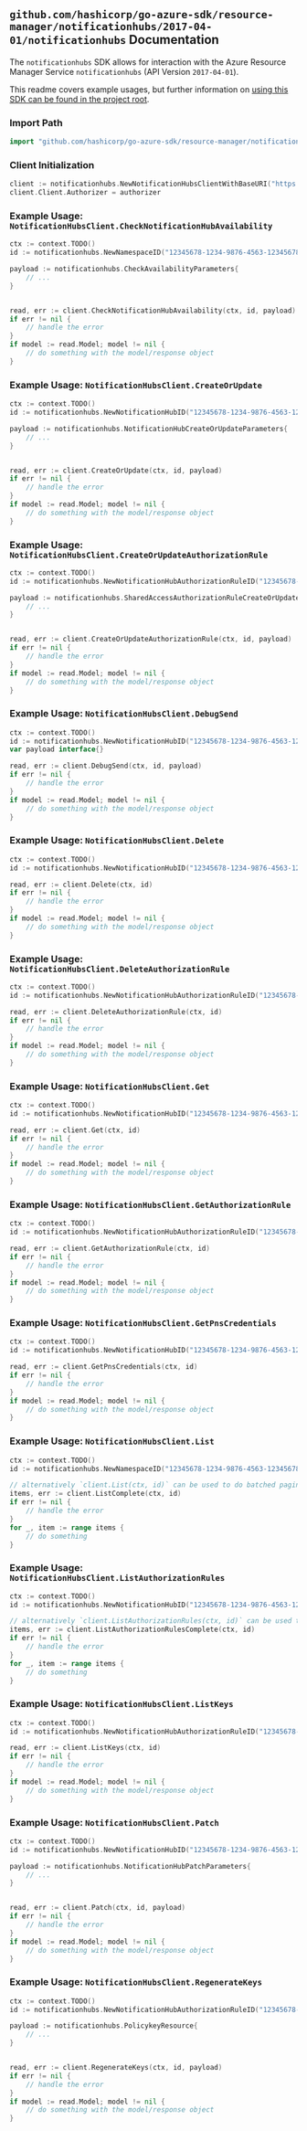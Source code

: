 
## `github.com/hashicorp/go-azure-sdk/resource-manager/notificationhubs/2017-04-01/notificationhubs` Documentation

The `notificationhubs` SDK allows for interaction with the Azure Resource Manager Service `notificationhubs` (API Version `2017-04-01`).

This readme covers example usages, but further information on [using this SDK can be found in the project root](https://github.com/hashicorp/go-azure-sdk/tree/main/docs).

### Import Path

```go
import "github.com/hashicorp/go-azure-sdk/resource-manager/notificationhubs/2017-04-01/notificationhubs"
```


### Client Initialization

```go
client := notificationhubs.NewNotificationHubsClientWithBaseURI("https://management.azure.com")
client.Client.Authorizer = authorizer
```


### Example Usage: `NotificationHubsClient.CheckNotificationHubAvailability`

```go
ctx := context.TODO()
id := notificationhubs.NewNamespaceID("12345678-1234-9876-4563-123456789012", "example-resource-group", "namespaceValue")

payload := notificationhubs.CheckAvailabilityParameters{
	// ...
}


read, err := client.CheckNotificationHubAvailability(ctx, id, payload)
if err != nil {
	// handle the error
}
if model := read.Model; model != nil {
	// do something with the model/response object
}
```


### Example Usage: `NotificationHubsClient.CreateOrUpdate`

```go
ctx := context.TODO()
id := notificationhubs.NewNotificationHubID("12345678-1234-9876-4563-123456789012", "example-resource-group", "namespaceValue", "notificationHubValue")

payload := notificationhubs.NotificationHubCreateOrUpdateParameters{
	// ...
}


read, err := client.CreateOrUpdate(ctx, id, payload)
if err != nil {
	// handle the error
}
if model := read.Model; model != nil {
	// do something with the model/response object
}
```


### Example Usage: `NotificationHubsClient.CreateOrUpdateAuthorizationRule`

```go
ctx := context.TODO()
id := notificationhubs.NewNotificationHubAuthorizationRuleID("12345678-1234-9876-4563-123456789012", "example-resource-group", "namespaceValue", "notificationHubValue", "authorizationRuleValue")

payload := notificationhubs.SharedAccessAuthorizationRuleCreateOrUpdateParameters{
	// ...
}


read, err := client.CreateOrUpdateAuthorizationRule(ctx, id, payload)
if err != nil {
	// handle the error
}
if model := read.Model; model != nil {
	// do something with the model/response object
}
```


### Example Usage: `NotificationHubsClient.DebugSend`

```go
ctx := context.TODO()
id := notificationhubs.NewNotificationHubID("12345678-1234-9876-4563-123456789012", "example-resource-group", "namespaceValue", "notificationHubValue")
var payload interface{}

read, err := client.DebugSend(ctx, id, payload)
if err != nil {
	// handle the error
}
if model := read.Model; model != nil {
	// do something with the model/response object
}
```


### Example Usage: `NotificationHubsClient.Delete`

```go
ctx := context.TODO()
id := notificationhubs.NewNotificationHubID("12345678-1234-9876-4563-123456789012", "example-resource-group", "namespaceValue", "notificationHubValue")

read, err := client.Delete(ctx, id)
if err != nil {
	// handle the error
}
if model := read.Model; model != nil {
	// do something with the model/response object
}
```


### Example Usage: `NotificationHubsClient.DeleteAuthorizationRule`

```go
ctx := context.TODO()
id := notificationhubs.NewNotificationHubAuthorizationRuleID("12345678-1234-9876-4563-123456789012", "example-resource-group", "namespaceValue", "notificationHubValue", "authorizationRuleValue")

read, err := client.DeleteAuthorizationRule(ctx, id)
if err != nil {
	// handle the error
}
if model := read.Model; model != nil {
	// do something with the model/response object
}
```


### Example Usage: `NotificationHubsClient.Get`

```go
ctx := context.TODO()
id := notificationhubs.NewNotificationHubID("12345678-1234-9876-4563-123456789012", "example-resource-group", "namespaceValue", "notificationHubValue")

read, err := client.Get(ctx, id)
if err != nil {
	// handle the error
}
if model := read.Model; model != nil {
	// do something with the model/response object
}
```


### Example Usage: `NotificationHubsClient.GetAuthorizationRule`

```go
ctx := context.TODO()
id := notificationhubs.NewNotificationHubAuthorizationRuleID("12345678-1234-9876-4563-123456789012", "example-resource-group", "namespaceValue", "notificationHubValue", "authorizationRuleValue")

read, err := client.GetAuthorizationRule(ctx, id)
if err != nil {
	// handle the error
}
if model := read.Model; model != nil {
	// do something with the model/response object
}
```


### Example Usage: `NotificationHubsClient.GetPnsCredentials`

```go
ctx := context.TODO()
id := notificationhubs.NewNotificationHubID("12345678-1234-9876-4563-123456789012", "example-resource-group", "namespaceValue", "notificationHubValue")

read, err := client.GetPnsCredentials(ctx, id)
if err != nil {
	// handle the error
}
if model := read.Model; model != nil {
	// do something with the model/response object
}
```


### Example Usage: `NotificationHubsClient.List`

```go
ctx := context.TODO()
id := notificationhubs.NewNamespaceID("12345678-1234-9876-4563-123456789012", "example-resource-group", "namespaceValue")

// alternatively `client.List(ctx, id)` can be used to do batched pagination
items, err := client.ListComplete(ctx, id)
if err != nil {
	// handle the error
}
for _, item := range items {
	// do something
}
```


### Example Usage: `NotificationHubsClient.ListAuthorizationRules`

```go
ctx := context.TODO()
id := notificationhubs.NewNotificationHubID("12345678-1234-9876-4563-123456789012", "example-resource-group", "namespaceValue", "notificationHubValue")

// alternatively `client.ListAuthorizationRules(ctx, id)` can be used to do batched pagination
items, err := client.ListAuthorizationRulesComplete(ctx, id)
if err != nil {
	// handle the error
}
for _, item := range items {
	// do something
}
```


### Example Usage: `NotificationHubsClient.ListKeys`

```go
ctx := context.TODO()
id := notificationhubs.NewNotificationHubAuthorizationRuleID("12345678-1234-9876-4563-123456789012", "example-resource-group", "namespaceValue", "notificationHubValue", "authorizationRuleValue")

read, err := client.ListKeys(ctx, id)
if err != nil {
	// handle the error
}
if model := read.Model; model != nil {
	// do something with the model/response object
}
```


### Example Usage: `NotificationHubsClient.Patch`

```go
ctx := context.TODO()
id := notificationhubs.NewNotificationHubID("12345678-1234-9876-4563-123456789012", "example-resource-group", "namespaceValue", "notificationHubValue")

payload := notificationhubs.NotificationHubPatchParameters{
	// ...
}


read, err := client.Patch(ctx, id, payload)
if err != nil {
	// handle the error
}
if model := read.Model; model != nil {
	// do something with the model/response object
}
```


### Example Usage: `NotificationHubsClient.RegenerateKeys`

```go
ctx := context.TODO()
id := notificationhubs.NewNotificationHubAuthorizationRuleID("12345678-1234-9876-4563-123456789012", "example-resource-group", "namespaceValue", "notificationHubValue", "authorizationRuleValue")

payload := notificationhubs.PolicykeyResource{
	// ...
}


read, err := client.RegenerateKeys(ctx, id, payload)
if err != nil {
	// handle the error
}
if model := read.Model; model != nil {
	// do something with the model/response object
}
```
